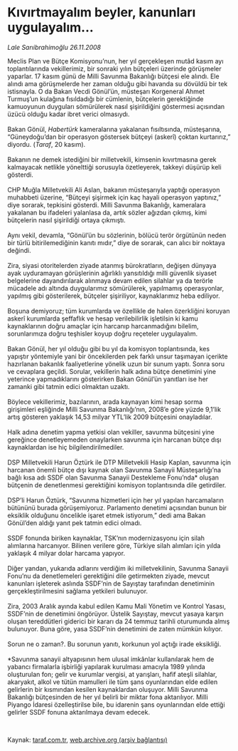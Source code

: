 # Kıvırtmayalım beyler, kanunları uygulayalım...

*Lale Sarıibrahimoğlu 26.11.2008*

<div class="taraf_structure_2col_1zq">
<div class="margen_n">



 <p>Meclis Plan ve Bütçe Komisyonu’nun, her yıl gerçekleşen mutâd kasım ayı toplantılarında vekillerimiz, bir sonraki yılın bütçeleri üzerinde görüşmeler yaparlar. 17 kasım günü de Milli Savunma Bakanlığı bütçesi ele alındı. Ele alındı ama görüşmelerde her zaman olduğu gibi havanda su dövüldü bir tek istisnayla. O da Bakan Vecdi Gönül’ün, müsteşarı Korgeneral Ahmet Turmuş’un kulağına fısıldadığı bir cümlenin, bütçelerin gerektiğinde kamuoyunun duyguları sömürülerek nasıl şişirildiğini göstermesi açısından üzücü olduğu kadar ibret verici olmasıydı. <br/><br/>Bakan Gönül, <i>Habertürk</i> kameralarına yakalanan fısıltısında, müsteşarına, “Güneydoğu’dan bir operasyon göstersek bütçeyi (askerî) çoktan kurtarırız,” diyordu. (<i>Taraf</i>, 20 kasım). <br/><br/>Bakanın ne demek istediğini bir milletvekili, kimsenin kıvırtmasına gerek kalmayacak netlikle yönelttiği sorusuyla özetleyerek, takkeyi düşürüp keli gösterdi. <br/><br/>CHP Muğla Milletvekili Ali Aslan, bakanın müsteşarıyla yaptığı operasyon muhabbeti üzerine, “Bütçeyi şişirmek için kaç hayali operasyon yaptınız,” diye sorarak, tepkisini gösterdi. Milli Savunma Bakanlığı, kameralara yakalanan bu ifadeleri yalanlasa da, artık sözler ağızdan çıkmış, kimi bütçelerin nasıl şişirildiği ortaya çıkmıştı. <br/><br/>Aynı vekil, devamla, “Gönül’ün bu sözlerinin, bölücü terör örgütünün neden bir türlü bitirilemediğinin kanıtı mıdır,” diye de sorarak, can alıcı bir noktaya değindi. <br/><br/>Zira, siyasi otoritelerden ziyade atanmış bürokratların, değişen dünyaya ayak uyduramayan görüşlerinin ağırlıklı yansıtıldığı milli güvenlik siyaset belgelerine dayandırılarak alınmaya devam edilen silahlar ya da terörle mücadele adı altında duygularımız sömürülerek, yapılmamış operasyonlar, yapılmış gibi gösterilerek, bütçeler şişiriliyor, kaynaklarımız heba ediliyor. <br/><br/>Boşuna demiyoruz; tüm kurumlarda ve özellikle de halen özerkliğini koruyan askerî kurumlarda şeffaflık ve hesap verilebilirlik işletilsin ki kamu kaynaklarının doğru amaçlar için harcanıp harcanmadığını bilelim, sorunlarımıza doğru teşhisler koyup doğru reçeteler uygulayalım. <br/><br/>Bakan Gönül, her yıl olduğu gibi bu yıl da komisyon toplantısında, kes yapıştır yöntemiyle yani bir öncekilerden pek farklı unsur taşımayan içerikte hazırlanan bakanlık faaliyetlerine yönelik uzun bir sunum yaptı. Sonra soru ve cevaplara geçildi. Sorular, vekillerin halk adına bütçe denetimini yine yeterince yapmadıklarını gösterirken Bakan Gönül’ün yanıtları ise her zamanki gibi tatmin edici olmaktan uzaktı. <br/><br/>Böylece vekillerimiz, bazılarının, arada kaynayan kimi hesap sorma girişimleri eşliğinde Milli Savunma Bakanlığı’nın, 2008’e göre yüzde 9,1’lik artış gösteren yaklaşık 14,53 milyar YTL’lik 2009 bütçesini onayladılar. <br/><br/>Halk adına denetim yapma yetkisi olan vekiller, savunma bütçesini yine gereğince denetleyemeden onaylarken savunma için harcanan bütçe dışı kaynaklardan ise hiç bilgilendirilmediler. <br/><br/>DSP Milletvekili Harun Öztürk ile DTP Milletvekili Hasip Kaplan, savunma için harcanan önemli bütçe dışı kaynak olan Savunma Sanayii Müsteşarlığı’na bağlı kısa adı SSDF olan Savunma Sanayii Destekleme Fonu’nda* oluşan bütçenin de denetlenmesi gerektiğini komisyon toplantısında dile getirdiler. <br/><br/>DSP’li Harun Öztürk, “Savunma hizmetleri için her yıl yapılan harcamaların bütününü burada görüşemiyoruz. Parlamento denetimi açısından bunun bir eksiklik olduğunu öncelikle işaret etmek istiyorum,” dedi ama Bakan Gönül’den aldığı yanıt pek tatmin edici olmadı. <br/><br/>SSDF fonunda biriken kaynaklar, TSK’nın modernizasyonu için silah alımlarına harcanıyor. Bilinen verilere göre, Türkiye silah alımları için yılda yaklaşık 4 milyar dolar harcama yapıyor. <br/><br/>Diğer yandan, yukarıda adlarını verdiğim iki milletvekilinin, Savunma Sanayii Fonu’nu da denetlemeleri gerektiğini dile getirmekten ziyade, mevcut kanunları işleterek aslında SSDF’nin de Sayıştay tarafından denetiminin gerçekleştirilmesini sağlama yetkileri bulunuyor. <br/><br/>Zira, 2003 Aralık ayında kabul edilen Kamu Mali Yönetim ve Kontrol Yasası, SSDF’nin de denetimini öngörüyor. Üstelik Sayıştay, mevcut yasaya karşın oluşan tereddütleri giderici bir kararı da 24 temmuz tarihli oturumunda almış bulunuyor. Buna göre, yasa SSDF’nin denetimini de zaten mümkün kılıyor. <br/><br/>Sorun ne o zaman?. Bu sorunun yanıtı, korkunun yol açtığı irade eksikliği. <br/><br/>*Savunma sanayii altyapısının hem ulusal imkânlar kullanılarak hem de yabancı firmalarla işbirliği yapılarak kurulması amacıyla 1989 yılında oluşturulan fon; gelir ve kurumlar vergisi, at yarışları, hafif ateşli silahlar, akaryakıt, alkol ve tütün mamulleri ile tüm şans oyunlarından elde edilen gelirlerin bir kısmından kesilen kaynaklardan oluşuyor. Milli Savunma Bakanlığı bütçesinden de her yıl belirli bir miktar fona aktarılıyor. Milli Piyango İdaresi özelleştirilse bile, bu idarenin şans oyunlarından elde ettiği gelirler SSDF fonuna aktarılmaya devam edecek. </p>

<br/>


<div id="taraf_not">
</div>

</div>


</div>

Kaynak: [taraf.com.tr](http://taraf.com.tr:80/makale/2838.htm), [web.archive.org (arşiv bağlantısı)](http://web.archive.org/web/20090208134227/http://taraf.com.tr:80/makale/2838.htm)
